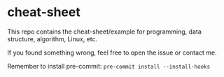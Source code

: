 # cheat-sheet

This repo contains the cheat-sheet/example for programming, data structure, algorithm, Linux, etc.

If you found something wrong, feel free to open the issue or contact me.

Remember to install pre-commit: `pre-commit install --install-hooks`
